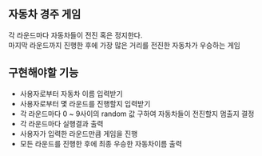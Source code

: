 ## 자동차 경주 게임
각 라운드마다 자동차들이 전진 혹은 정지한다.<br>
마지막 라운드까지 진행한 후에 가장 많은 거리를 전진한 자동차가 우승하는 게임 


## 구현해야할 기능
- 사용자로부터 자동차 이름 입력받기
- 사용자로부터 몇 라운드를 진행할지 입력받기
- 각 라운드마다 0 ~ 9사이의 random 값 구하여 자동차들이 전진할지 멈출지 결정
- 각 라운드마다 실행결과 출력
- 사용자가 입력한 라운드만큼 게임을 진행
- 모든 라운드를 진행한 후에 최종 우승한 자동차이름 출력